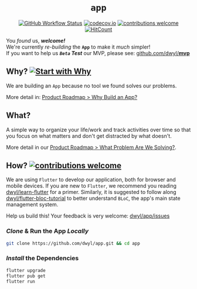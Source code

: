 <div align="center">

# `app`

[![GitHub Workflow Status](https://img.shields.io/github/actions/workflow/status/dwyl/app/ci.yml?label=build&style=flat-square&branch=main)](https://github.com/dwyl/app/actions/workflows/ci.yml)
[![codecov.io](https://img.shields.io/codecov/c/github/dwyl/app/main.svg?style=flat-square)](https://codecov.io/github/dwyl/app?branch=main)
[![contributions welcome](https://img.shields.io/badge/feedback-welcome-brightgreen.svg?style=flat-square)](https://github.com/dwyl/app/issues)
[![HitCount](https://hits.dwyl.com/dwyl/app.svg)](https://hits.dwyl.com/dwyl/app)

</div>
<!--
![Until we can manage time, we can manage nothing else](http://i.imgur.com/GbTyiib.png)
-->

You *found* us, ***welcome!*** <br /> 
We're currently *re-building* the **`App`** 
to make it _much_ simpler! <br />
If you want to help us ***`Beta` Test*** our MVP,
please see:
[github.com/dwyl/**mvp**](https://github.com/dwyl/mvp/)


## Why? [![Start with Why](https://img.shields.io/badge/start%20with-why%3F-brightgreen.svg?style=flat-square)](http://www.ted.com/talks/simon_sinek_how_great_leaders_inspire_action)

We are building an `App` 
because no tool we found
solves our problems. 

More detail in:
[Product Roadmap > Why Build an App?](https://github.com/dwyl/product-roadmap#why-are-we-building-an-app)


<!-- don't know what to do with this ...

> “_The **price** of anything is the **amount** of **life** you **exchange for it**._”
~ Henry David Thoreau

**Time** (a *finite* amount it) 
is one of the few things we *all* have in common.  
Whether we like it or not, 
we each only have a ***fixed amount***.
It is our most precious ***non-renewable*** 'resource'.  
We need a *much* better way 
of keeping track of how we spend it.


+ Watch: **How Will You *Measure* Your Life?**
http://youtu.be/tvos4nORf_Y  
and **Protecting People’s Time**: 
https://ecorner.stanford.edu/clips/protecting-peoples-time
+ Read ***Time is More Valuable Than Money***: 
https://ecorner.stanford.edu/articles/time-is-more-valuable-than-money/

-->


## What?

A simple way to organize your life/work 
and track activities over time
so that you focus on what matters
and don't get distracted by what doesn't.

More detail in our 
[Product Roadmap > What Problem Are We Solving?](https://github.com/dwyl/product-roadmap#what-problem-are-we-solving).

## How? [![contributions welcome](https://img.shields.io/badge/contributions-welcome-brightgreen.svg?style=flat-square)](https://github.com/dwyl/app/issues)

We are using `Flutter` to develop our application,
both for browser and mobile devices.
If you are new to `Flutter`, 
we recommend you reading 
[dwyl/learn-flutter](https://github.com/dwyl/learn-flutter )
for a primer.
Similarly, it is suggested to follow along 
[dwyl/flutter-bloc-tutorial](https://github.com/dwyl/flutter-bloc-tutorial)
to better understand `BLoC`,
the app's main state management system.

Help us build this! Your feedback is very welcome:
[dwyl/app/issues](https://github.com/dwyl/app/issues)


### _Clone_ & Run the App _Locally_

```sh
git clone https://github.com/dwyl/app.git && cd app
```

### _Install_ the Dependencies

```sh
flutter upgrade
flutter pub get
flutter run
```

<!--
### _Required_ Environment Variables

The server will *not* work unless these environment variables are set.

We _recommend_ you create a file called `.env`
Run the following command to set up your local machine:
```sh
export DATABASE_URL=postgres://postgres:@localhost/dwyl
export JWT_SECRET=https://git.io/vaN7A
```

See [**.travis.yml**](https://github.com/ideaq/time/blob/master/.travis.yml)
for [Continuous integration](http://en.wikipedia.org/wiki/Continuous_integration) settings.

### _Create_ PostgreSQL Database

To run this app you will need to have ***PostgreSQL Installed and Running*** on your local machine
***before*** you attempt to run this example.
> see: https://wiki.postgresql.org/wiki/Detailed_installation_guides



### No Registration Required

Try without registering: https://github.com/ideaq/time/issues/58

## API

Our core objective is build a ***Great API*** from day one.


#### Curious About APIs?

> Here's some research/notes: https://github.com/nelsonic/learn-api-design



### Sketch

This is the ***sketch*** I did ages ago:
![time app sketch](https://raw.github.com/nelsonic/nelsonic.github.io/master/img/time-app-sketch.jpeg)
-->
